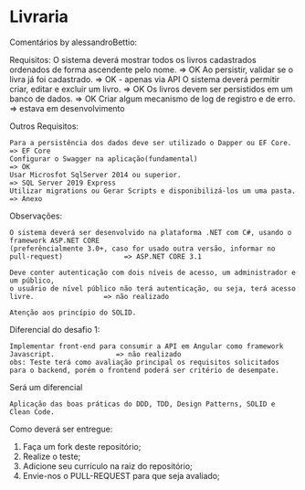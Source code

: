 # Livraria

Comentários by alessandroBettio:

Requisitos:
    O sistema deverá mostrar todos os livros cadastrados ordenados de forma ascendente pelo nome. => OK
    Ao persistir, validar se o livra já foi cadastrado.                                           => OK - apenas via API
    O sistema deverá permitir criar, editar e excluir um livro.                                   => OK
    Os livros devem ser persistidos em um banco de dados.                                         => OK
    Criar algum mecanismo de log de registro e de erro.                                           => estava em desenvolvimento

Outros Requisitos:

    Para a persistência dos dados deve ser utilizado o Dapper ou EF Core.                         => EF Core
    Configurar o Swagger na aplicação(fundamental)                                                => OK
    Usar Microsfot SqlServer 2014 ou superior.                                                    => SQL Server 2019 Express
    Utilizar migrations ou Gerar Scripts e disponibilizá-los um uma pasta.                        => Anexo

Observações:

    O sistema deverá ser desenvolvido na plataforma .NET com C#, usando o framework ASP.NET CORE 
    (preferêncialmente 3.0+, caso for usado outra versão, informar no pull-request)               => ASP.NET CORE 3.1
    
    Deve conter autenticação com dois níveis de acesso, um administrador e um público, 
    o usuário de nível público não terá autenticação, ou seja, terá acesso livre.                 => não realizado
    
    Atenção aos princípio do SOLID.

Diferencial do desafio 1:

    Implementar front-end para consumir a API em Angular como framework Javascript.               => não realizado
    obs: Teste terá como avaliação principal os requisitos solicitados para o backend, porém o frontend poderá ser critério de desempate.

Será um diferencial

    Aplicação das boas práticas do DDD, TDD, Design Patterns, SOLID e Clean Code.

Como deverá ser entregue:

1. Faça um fork deste repositório;
2. Realize o teste;
3. Adicione seu currículo na raiz do repositório;
4. Envie-nos o PULL-REQUEST para que seja avaliado;
